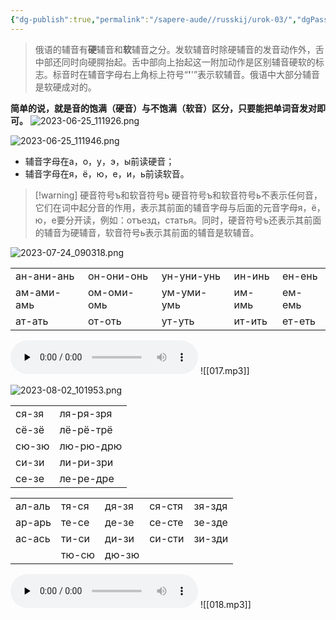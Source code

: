```yaml
---
{"dg-publish":true,"permalink":"/sapere-aude//russkij/urok-03/","dgPassFrontmatter":true}
---
```



> 俄语的辅音有**硬**辅音和**软**辅音之分。发软辅音时除硬辅音的发音动作外，舌中部还同时向硬腭抬起。舌中部向上抬起这一附加动作是区别辅音硬软的标志。标音时在辅音字母右上角标上符号“**'**'”表示软辅音。俄语中大部分辅音是软硬成对的。

**简单的说，就是音的饱满（硬音）与不饱满（软音）区分，只要能把单词音发对即可。**
![2023-06-25_111926.png](/img/user/TARDIS/Assets/2023/2023-06-25_111926.png)
  
![2023-06-25_111946.png](/img/user/TARDIS/Assets/2023/2023-06-25_111946.png)
 - 辅音字母在а，о，у，э，ы前读硬音；
 - 辅音字母在я，ё，ю，е，и，ь前读软音。

>[!warning] 硬音符号ъ和软音符号ь
>硬音符号ъ和软音符号ь不表示任何音，它们在词中起分音的作用，表示其前面的辅音字母与后面的元音字母я，ё，ю，е要分开读，例如：отъезд，статья。同时，硬音符号ъ还表示其前面的辅音为硬辅音，软音符号ь表示其前面的辅音是软辅音。

![2023-07-24_090318.png](/img/user/TARDIS/Assets/2023/2023-07-24_090318.png)

|            |            |            |        |        |
| ---------- | ---------- | ---------- | ------ | ------ |
| ан-ани-ань | он-они-онь | ун-уни-унь | ин-инь | ен-ень |
| ам-ами-амь | ом-оми-омь | ум-уми-умь | им-имь | ем-емь |
| ат-ать     | от-оть     | ут-уть     | ит-ить | ет-еть |

<audio id="audio" controls="" preload="none">
<source id="mp3" src="https://huangyahui.com/img/user/TARDIS/Assets/2023/017.mp3">
</audio>
![[017.mp3]]

![2023-08-02_101953.png](/img/user/TARDIS/Assets/2023/2023-08-02_101953.png)

|  | |
|-------|-----------|
| ся-зя | ля-ря-зря |
| сё-зё | лё-рё-трё |
| сю-зю | лю-рю-дрю |
| си-зи | ли-ри-зри |
| се-зе | ле-ре-дре |

|  |  |  |  |  |
|--------|-------|-------|--------|--------|
| ал-аль | тя-ся | дя-зя | ся-стя | зя-здя |
| ар-арь | те-се | де-зе | се-сте | зе-зде |
| ас-ась | ти-си | ди-зи | си-сти | зи-зди |
|        | тю-сю | дю-зю |

<audio id="audio" controls="" preload="none">
<source id="mp3" src="https://huangyahui.com/img/user/TARDIS/Assets/2023/018.mp3">
</audio>
![[018.mp3]]

